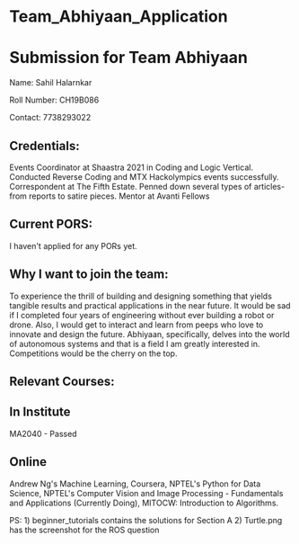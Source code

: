 # Team_Abhiyaan_Application

Submission for Team Abhiyaan
============================

Name:
Sahil Halarnkar

Roll Number:
CH19B086

Contact:
7738293022

Credentials:
------------
Events Coordinator at Shaastra 2021 in Coding and Logic Vertical. Conducted Reverse Coding and MTX Hackolympics events successfully.
Correspondent at The Fifth Estate. Penned down several types of articles- from reports to satire pieces.
Mentor at Avanti Fellows

Current PORS:
------------
I haven't applied for any PORs yet.

Why I want to join the team:
----------------------------
To experience the thrill of building and designing something that yields tangible results and practical applications in the near future. It would be sad if I completed four years of engineering without ever building a robot or drone. Also, I would get to interact and learn from peeps who love to innovate and design the future. Abhiyaan, specifically, delves into the world of autonomous systems and that is a field I am greatly interested in. Competitions would be the cherry on the top.


Relevant Courses:
--------
In Institute
----------
MA2040 - Passed

Online
-------
Andrew Ng's Machine Learning, Coursera, 
NPTEL's Python for Data Science, 
NPTEL's Computer Vision and Image Processing - Fundamentals and Applications (Currently Doing), 
MITOCW: Introduction to Algorithms.



PS: 1) beginner_tutorials contains the solutions for Section A
    2) Turtle.png has the screenshot for the ROS question



